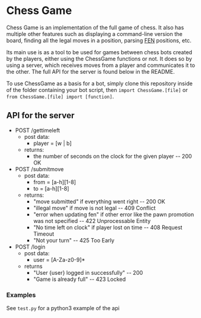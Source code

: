 # Chess Game

Chess Game is an implementation of the full game of chess. It also has multiple other features such as displaying a command-line version the board, finding all the legal moves in a position, parsing [FEN](https://www.chess.com/terms/fen-chess) positions, etc.

Its main use is as a tool to be used for games between chess bots created by the players, either using the ChessGame functions or not. It does so by using a server, which receives moves from a player and communicates it to the other. The full API for the server is found below in the README.

To use ChessGame as a basis for a bot, simply clone this repository inside of the folder containing your bot script, then `import ChessGame.[file]` or `from ChessGame.[file] import [function]`.


## API for the server

* POST /gettimeleft
  * post data:
    * player = [w | b]
  * returns:
    * the number of seconds on the clock for the given player -- 200 OK
* POST /submitmove
  * post data:
    * from = [a-h][1-8]
    * to = [a-h][1-8]
  * returns:
    * "move submitted" if everything went right -- 200 OK
    * "illegal move" if move is not legal -- 409 Conflict
    * "error when updating fen" if other error like the pawn promotion was not specified -- 422 Unprocessable Entity
    * "No time left on clock" if player lost on time -- 408 Request Timeout
    * "Not your turn" -- 425 Too Early
* POST /login
  * post data:
    * user = [A-Za-z0-9]*
  * returns
    * "User {user} logged in successfully" -- 200
    * "Game is already full" -- 423 Locked


### Examples

See `test.py` for a python3 example of the api
